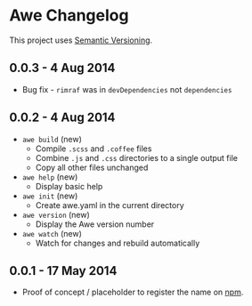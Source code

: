 # Awe Changelog

This project uses [Semantic Versioning](http://semver.org/).

## 0.0.3 - 4 Aug 2014

- Bug fix - `rimraf` was in `devDependencies` not `dependencies`

## 0.0.2 - 4 Aug 2014

- `awe build` (new)
  - Compile `.scss` and `.coffee` files
  - Combine `.js` and `.css` directories to a single output file
  - Copy all other files unchanged
- `awe help` (new)
  - Display basic help
- `awe init` (new)
  - Create awe.yaml in the current directory
- `awe version` (new)
  - Display the Awe version number
- `awe watch` (new)
  - Watch for changes and rebuild automatically

## 0.0.1 - 17 May 2014

- Proof of concept / placeholder to register the name on [npm][awe on npm].

[awe on npm]: https://www.npmjs.org/package/awe
